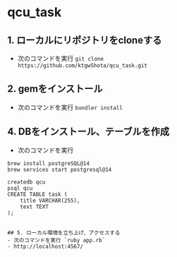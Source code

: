 # qcu_task

## 1. ローカルにリポジトリをcloneする
- 次のコマンドを実行 `git clone https://github.com/ktgwShota/qcu_task.git`

## 2. gemをインストール
- 次のコマンドを実行 `bundler install`

## 4. DBをインストール、テーブルを作成
- 次のコマンドを実行
```
brew install postgreSQL@14
brew services start postgresql@14
```

```
createdb qcu
psql qcu
CREATE TABLE task (
    title VARCHAR(255),        
    text TEXT
);


## 5. ローカル環境を立ち上げ、アクセスする
- 次のコマンドを実行 `ruby app.rb` 
- http://localhost:4567/ 

